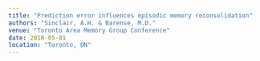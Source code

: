 ```yaml
---
title: "Prediction error influences episodic memory reconsolidation"
authors: "Sinclair, A.H. & Barense, M.D."
venue: "Toronto Area Memory Group Conference"
date: 2018-05-01
location: "Toronto, ON"
---
```

